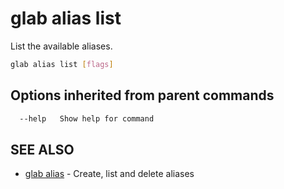 # glab alias list

List the available aliases.

```bash
glab alias list [flags]
```

## Options inherited from parent commands

```bash
  --help   Show help for command
```

## SEE ALSO

- [glab alias](./) - Create, list and delete aliases

